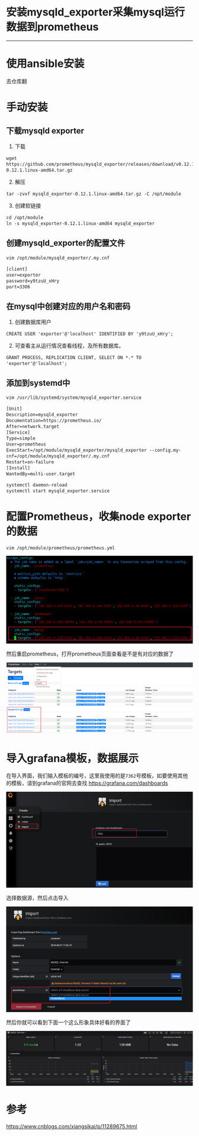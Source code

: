 #   安装mysqld_exporter采集mysql运行数据到prometheus

---

#   使用ansible安装
去仓库翻

#   手动安装
##  下载mysqld exporter
1.  下载

```
wget https://github.com/prometheus/mysqld_exporter/releases/download/v0.12.1/mysqld_exporter-0.12.1.linux-amd64.tar.gz
```

2.  解压

```
tar -zvxf mysqld_exporter-0.12.1.linux-amd64.tar.gz -C /opt/module
```

3.  创建软链接

```
cd /opt/module
ln -s mysqld_exporter-0.12.1.linux-amd64 mysqld_exporter
```

##  创建mysqld_exporter的配置文件

```
vim /opt/module/mysqld_exporter/.my.cnf
```

```
[client]
user=exporter
password=y9tzuU_xHry
port=3306
```

##  在mysql中创建对应的用户名和密码
1.  创建数据库用户

```
CREATE USER 'exporter'@'localhost' IDENTIFIED BY 'y9tzuU_xHry';
```

2.  可查看主从运行情况查看线程，及所有数据库。

```
GRANT PROCESS, REPLICATION CLIENT, SELECT ON *.* TO 'exporter'@'localhost';
```

##  添加到systemd中

```
vim /usr/lib/systemd/system/mysqld_exporter.service
```

```
[Unit]
Description=mysqld_exporter
Documentation=https://prometheus.io/
After=network.target
[Service]
Type=simple
User=prometheus
ExecStart=/opt/module/mysqld_exporter/mysqld_exporter --config.my-cnf=/opt/module/mysqld_exporter/.my.cnf
Restart=on-failure
[Install]
WantedBy=multi-user.target
```

```
systemctl daemon-reload
systemctl start mysqld_exporter.service
```

#   配置Prometheus，收集node exporter的数据
```
vim /opt/module/prometheus/prometheus.yml
```

![](../images/2021/05/20210506161404.png)

然后重启prometheus，打开prometheus页面查看是不是有对应的数据了

![](../images/2021/05/20210506161413.png)

#   导入grafana模板，数据展示
在导入界面，我们输入模板的编号，这里我使用的是`7362`号模板，如要使用其他的模板，请到grafana的官网去查找 https://grafana.com/dashboards

![](../images/2021/05/20210506161436.png)

选择数据源，然后点击导入

![](../images/2021/05/20210506161445.png)

然后你就可以看到下面一个这么形象具体好看的界面了

![](../images/2021/05/20210506161452.png)

#   参考
https://www.cnblogs.com/xiangsikai/p/11289675.html
